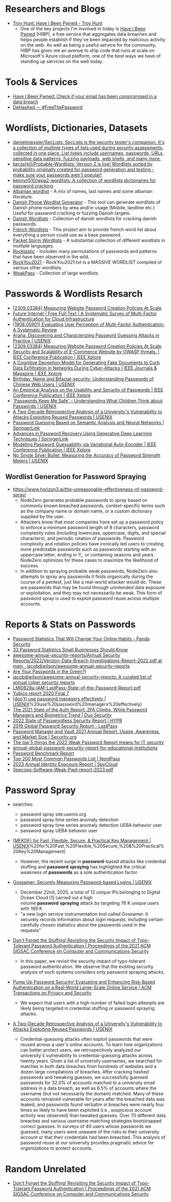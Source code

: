# Researchers and Blogs
- [Troy Hunt: Have I Been Pwned - Troy Hunt](https://www.troyhunt.com/tag/have-i-been-pwned-3f/) 
	- One of the key projects I'm involved in today is [Have I Been Pwned](https://haveibeenpwned.com/?ref=troyhunt.com) (HIBP), a free service that aggregates data breaches and helps people establish if they've been impacted by malicious activity on the web. As well as being a useful service for the community, HIBP has given me an avenue to ship code that runs at scale on Microsoft's Azure cloud platform, one of the best ways we have of standing up services on the web today.
# Tools & Services
- [Have I Been Pwned: Check if your email has been compromised in a data breach](https://haveibeenpwned.com/) 
- [DeHashed — #FreeThePassword](https://dehashed.com/) 
# Wordlists, Dictionaries, Datasets
- [danielmiessler/SecLists: SecLists is the security tester's companion. It's a collection of multiple types of lists used during security assessments, collected in one place. List types include usernames, passwords, URLs, sensitive data patterns, fuzzing payloads, web shells, and many more.](https://github.com/danielmiessler/SecLists) 
- [berzerk0/Probable-Wordlists: Version 2 is live! Wordlists sorted by probability originally created for password generation and testing - make sure your passwords aren't popular!](https://github.com/berzerk0/Probable-Wordlists) 
- [kennyn510/wpa2-wordlists: A collection of wordlists dictionaries for password cracking](https://github.com/kennyn510/wpa2-wordlists) 
- [Albanian wordlist](https://github.com/its0x08/albanian-wordlist) - A mix of names, last names and some albanian literature.
- [Danish Phone Wordlist Generator](https://github.com/narkopolo/danish_phone_wordlist_generator) - This tool can generate wordlists of Danish phone numbers by area and/or usage (Mobile, landline etc.) Useful for password cracking or fuzzing Danish targets.
- [Danish Wordlists](https://github.com/narkopolo/danish-wordlists) - Collection of danish wordlists for cracking danish passwords.
- [French Wordlists](https://github.com/clem9669/wordlists) - This project aim to provide french word list about everything a person could use as a base password.
- [Packet Storm Wordlists](https://packetstormsecurity.com/Crackers/wordlists/page1/) - A substantial collection of different wordlists in multiple languages.
- [Rocktastic](https://labs.nettitude.com/tools/rocktastic/) - Includes many permutations of passwords and patterns that have been observed in the wild.
- [RockYou2021](https://github.com/ohmybahgosh/RockYou2021.txt) - RockYou2021.txt is a MASSIVE WORDLIST compiled of various other wordlists.
- [WeakPass](https://weakpass.com/) - Collection of large wordlists.
# Passwords & Wordlists Resarch
- [[2309.03384] Measuring Website Password Creation Policies At Scale](https://arxiv.org/abs/2309.03384) 
- [Future Internet | Free Full-Text | A Systematic Survey of Multi-Factor Authentication for Cloud Infrastructure](https://www.mdpi.com/1999-5903/15/4/146) 
- [[1908.05901] Evaluating User Perception of Multi-Factor Authentication: A Systematic Review](https://arxiv.org/abs/1908.05901) 
- [Araña: Discovering and Characterizing Password Guessing Attacks in Practice | USENIX](https://www.usenix.org/conference/usenixsecurity23/presentation/islam)
- [[2309.03384] Measuring Website Password Creation Policies At Scale](https://arxiv.org/abs/2309.03384) 
- [Security and Scalability of E-Commerce Website by OWASP threats. | IEEE Conference Publication | IEEE Xplore](https://ieeexplore.ieee.org/abstract/document/10111955) 
- [A Cognitive Deception Model for Generating Fake Documents to Curb Data Exfiltration in Networks During Cyber-Attacks | IEEE Journals & Magazine | IEEE Xplore](https://ieeexplore.ieee.org/abstract/document/9755446) 
- [Birthday, Name and Bifacial-security: Understanding Passwords of Chinese Web Users | USENIX](https://www.usenix.org/conference/usenixsecurity19/presentation/wang-ding) 
- [An Empirical Analysis on the Usability and Security of Passwords | IEEE Conference Publication | IEEE Xplore](https://ieeexplore.ieee.org/abstract/document/9191658) 
- ['Passwords Keep Me Safe' – Understanding What Children Think about Passwords | USENIX](https://www.usenix.org/conference/usenixsecurity21/presentation/theofanos) 
- [A Two-Decade Retrospective Analysis of a University's Vulnerability to Attacks Exploiting Reused Passwords | USENIX](https://www.usenix.org/conference/usenixsecurity23/presentation/nisenoff-retrospective) 
- [Password Guessing Based on Semantic Analysis and Neural Networks | SpringerLink](https://link.springer.com/chapter/10.1007/978-981-13-5913-2_6) 
- [Advances in Password Recovery Using Generative Deep Learning Techniques | SpringerLink](https://link.springer.com/chapter/10.1007/978-3-030-86365-4_2) 
- [Modeling Password Guessability via Variational Auto-Encoder | IEEE Conference Publication | IEEE Xplore](https://ieeexplore.ieee.org/abstract/document/9437859) 
- [No Single Silver Bullet: Measuring the Accuracy of Password Strength Meters | USENIX](https://www.usenix.org/conference/usenixsecurity23/presentation/wang-ding-silver-bullet)
## Wordlist Generation for Password Spraying
- https://www.horizon3.ai/the-unreasonable-effectiveness-of-password-spray/
	- NodeZero generates probable passwords to spray based on commonly known breached passwords, context-specific terms such as the company name or domain name, or a custom dictionary supplied by the user.
	- Attackers know that most companies have set up a password policy to enforce a minimum password length of 8 characters, password complexity rules (including lowercase, uppercase, digits, and special characters), and periodic rotation of passwords. Password complexity and rotation policies have ironically led users to creating more predictable passwords such as passwords starting with an uppercase letter, ending in 1!,, or containing seasons and years. NodeZero optimizes for these cases to maximize the likelihood of success.
	- In addition to spraying probable weak passwords, NodeZero also attempts to spray any passwords it finds organically during the course of a pentest, just like a real-world attacker would do. These are passwords that may be found through unintended data exposure or exploitation, and they may not necessarily be weak. This form of password spray is used to exploit password reuse across multiple accounts.
# Reports & Stats on Passwords
* [Password Statistics That Will Change Your Online Habits - Panda Security](https://www.pandasecurity.com/en/mediacenter/password-statistics/)
* [33 Password Statistics Small Businesses Should Know](https://smallbiztrends.com/2022/10/password-statistics.html)
* [awesome-annual-security-reports/Annual Security Reports/2022/Verizon-Data-Breach-Investigations-Report-2022.pdf at main · jacobdjwilson/awesome-annual-security-reports](https://github.com/jacobdjwilson/awesome-annual-security-reports/blob/main/Annual%20Security%20Reports/2022/Verizon-Data-Breach-Investigations-Report-2022.pdf)
* [Are Your Passwords in the Green?](https://www.hivesystems.io/blog/are-your-passwords-in-the-green?))
* [jacobdjwilson/awesome-annual-security-reports: A curated list of annual cyber security reports](https://github.com/jacobdjwilson/awesome-annual-security-reports)
* [LMI0828a-IAM-LastPass-State-of-the-Password-Report.pdf](https://lp-cdn.lastpass.com/lporcamedia/document-library/lastpass/pdf/en/LMI0828a-IAM-LastPass-State-of-the-Password-Report.pdf)
* [Yubico report 2020 Final 7](https://www.nass.org/sites/default/files/2020-04/Yubico%20Report%20Ponemon%202020%20State%20of%20Password%20and%20Authentication%20Security%20Behaviors.pdf)
* [[don't) use password managers effectively | USENIX](don't)%20use%20password%20managers%20effectively)
* [The 2021 State of the Auth Report: 2FA Climbs, While Password Managers and Biometrics Trend | Duo Security](https://duo.com/blog/the-2021-state-of-the-auth-report-2fa-climbs-password-managers-biometrics-trend)
* [2022 State of Passwordless Security Report | HYPR](https://get.hypr.com/2022-state-of-passwordless-security)
* [2019 Global Password Security Report - LastPass](https://www.lastpass.com/state-of-the-password/global-password-security-report-2019)
* [Password Manager and Vault 2021 Annual Report: Usage, Awareness, and Market Size | Security.org](https://www.security.org/digital-safety/password-manager-annual-report/2021/)
* [The top 5 things the 2022 Weak Password Report means for IT security](https://www.bleepingcomputer.com/news/security/the-top-5-things-the-2022-weak-password-report-means-for-it-security/)
* [annual-global-password-security-report-for-educational-institutions](https://www.lastpass.com/resources/ebook/annual-global-password-security-report-for-educational-institutions)
* [Password Benchmark Report](https://www.lastpass.com/resources/reports/password-benchmark-report)
* [Top 200 Most Common Passwords List | NordPass](https://nordpass.com/most-common-passwords-list/)
* [2023 Annual Identity Exposure Report | SpyCloud](https://spycloud.com/resource/2023-annual-identity-exposure-report/)
* [Specops-Software-Weak-Pwd-report-2023.pdf](https://specopssoft.com/wp-content/uploads/2023/06/Specops-Software-Weak-Pwd-report-2023.pdf)
# Password Spray 
- searches:
	- password spray site:usenix.org 
	- password spray time series anomaly detection
	- password spray time series anomaly detection UEBA behavior user 
	- password spray UEBA behavior user 

- [[MFKDF) for Fast, Flexible, Secure, & Practical Key Management | USENIX](MFKDF)%20for%20Fast,%20Flexible,%20Secure,%20&%20Practical%20Key%20Management) 
	- However, the recent surge in **password**-based attacks like credential stuffing and **password** **spraying** has highlighted the critical weakness of **passwords** as a sole authentication factor.
- [Gossamer: Securely Measuring Password-based Logins | USENIX](https://www.usenix.org/conference/usenixsecurity22/presentation/sanusi-bohuk)
	- December 22nd, 2020, a total of 12 unique IPs belonging to Digital Ocean Cloud \[1\] carried out a high volume **password** **spraying** attack by targeting 76 K unique users with 169 K
	- "a new login service instrumentation tool called Gossamer. It securely records information about login requests, including certain carefully chosen statistics about the passwords used in the requests"
- [Don't Forget the Stuffing! Revisiting the Security Impact of Typo-Tolerant Password Authentication | Proceedings of the 2021 ACM SIGSAC Conference on Computer and Communications Security](https://dl.acm.org/doi/abs/10.1145/3460120.3484791) 
	- In this paper, we revisit the security impact of typo-tolerant password authentication. We observe that the existing security analysis of such systems considers only password spraying attacks.
- [Pump Up Password Security! Evaluating and Enhancing Risk-Based Authentication on a Real-World Large-Scale Online Service | ACM Transactions on Privacy and Security](https://dl.acm.org/doi/full/10.1145/3546069) 
	- We expect that users with a high number of failed login attempts are likely being targeted in credential stuffing or password spraying attacks.
- [A Two-Decade Retrospective Analysis of a University's Vulnerability to Attacks Exploiting Reused Passwords | USENIX](https://www.usenix.org/conference/usenixsecurity23/presentation/nisenoff-retrospective)
	- Credential-guessing attacks often exploit passwords that were reused across a user's online accounts. To learn how organizations can better protect users, we retrospectively analyzed our university's vulnerability to credential-guessing attacks across twenty years. Given a list of university usernames, we searched for matches in both data breaches from hundreds of websites and a dozen large compilations of breaches. After cracking hashed passwords and tweaking guesses, we successfully guessed passwords for 32.0% of accounts matched to a university email address in a data breach, as well as 6.5% of accounts where the username (but not necessarily the domain) matched. Many of these accounts remained vulnerable for years after the breached data was leaked, and passwords found verbatim in breaches were nearly four times as likely to have been exploited (i.e., suspicious account activity was observed) than tweaked guesses. Over 70 different data breaches and various username-matching strategies bootstrapped correct guesses. In surveys of 40 users whose passwords we guessed, many users were unaware of the risks to their university account or that their credentials had been breached. This analysis of password reuse at our university provides pragmatic advice for organizations to protect accounts.
# Random Unrelated
- [Don't Forget the Stuffing! Revisiting the Security Impact of Typo-Tolerant Password Authentication | Proceedings of the 2021 ACM SIGSAC Conference on Computer and Communications Security](https://dl.acm.org/doi/abs/10.1145/3460120.3484791) 
